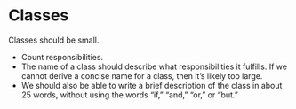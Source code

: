 # Classes
Classes should be small.
* Count responsibilities.
* The name of a class should describe what responsibilities it fulfills. If we cannot derive a concise name for a class, then it’s likely too large. 
* We should also be able to write a brief description of the class in about 25 words, without using the words “if,” “and,” “or,” or “but.”